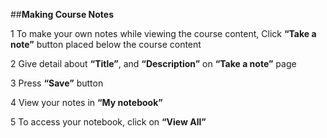 ##**Making Course Notes**

1 To make your own notes while viewing the course content, Click **“Take a note”** button placed below the course content

2 Give detail about **“Title”**, and **“Description”** on **“Take a note”** page

3 Press **“Save”** button

4 View your notes in **“My notebook”**

5 To access your notebook, click on **“View All”**
